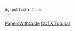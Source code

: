 ```yaml
---
dg-publish: true
---
```


[PapersWithCode](https://paperswithcode.com/)
[CCTX Tutorial](https://wikidocs.net/book/8616)
